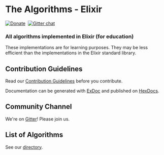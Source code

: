 # The Algorithms - Elixir

[![Donate](https://img.shields.io/badge/Donate-PayPal-green.svg?logo=paypal&style=flat-square)](https://www.paypal.me/TheAlgorithms/100)&nbsp;
[![Gitter chat](https://img.shields.io/badge/Chat-Gitter-ff69b4.svg?label=Chat&logo=gitter&style=flat-square)](https://gitter.im/TheAlgorithms)&nbsp;

### All algorithms implemented in Elixir (for education)

These implementations are for learning purposes. They may be less efficient than the implementations in the Elixir standard library.

## Contribution Guidelines

Read our [Contribution Guidelines](CONTRIBUTING.md) before you contribute.

Documentation can be generated with [ExDoc](https://github.com/elixir-lang/ex_doc) and published on [HexDocs](https://hexdocs.pm).

## Community Channel

We're on [Gitter](https://gitter.im/TheAlgorithms)! Please join us.

## List of Algorithms

See our [directory](DIRECTORY.md).
